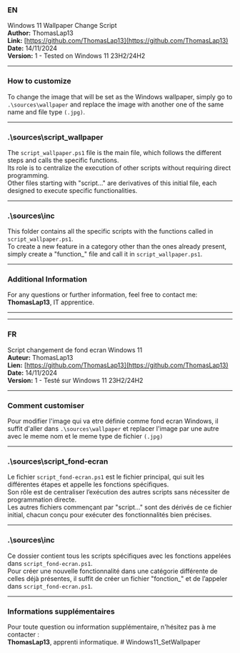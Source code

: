 ﻿### EN

Windows 11 Wallpaper Change Script  
**Author:** ThomasLap13  
**Link:** [https://github.com/ThomasLap13](https://github.com/ThomasLap13)  
**Date:** 14/11/2024  
**Version:** 1 - Tested on Windows 11 23H2/24H2  

---

### How to customize

To change the image that will be set as the Windows wallpaper, simply go to `.\sources\wallpaper` and replace the image with another one of the same name and file type `(.jpg)`.

---

### .\sources\script_wallpaper

The `script_wallpaper.ps1` file is the main file, which follows the different steps and calls the specific functions.  
Its role is to centralize the execution of other scripts without requiring direct programming.  
Other files starting with "script..." are derivatives of this initial file, each designed to execute specific functionalities.

---

### .\sources\inc

This folder contains all the specific scripts with the functions called in `script_wallpaper.ps1`.  
To create a new feature in a category other than the ones already present, simply create a "function_" file and call it in `script_wallpaper.ps1`.

---

### Additional Information

For any questions or further information, feel free to contact me:  
**ThomasLap13**, IT apprentice.

---
---

### FR

Script changement de fond ecran Windows 11  
**Auteur:** ThomasLap13  
**Lien:** [https://github.com/ThomasLap13](https://github.com/ThomasLap13)  
**Date:** 14/11/2024  
**Version:** 1 - Testé sur Windows 11 23H2/24H2  

---

### Comment customiser

Pour modifier l'image qui va etre définie comme fond ecran Windows, il suffit d'aller dans `.\sources\wallpaper` et replacer l'image par une autre avec le meme nom et le meme type de fichier `(.jpg)`

---

### .\sources\script_fond-ecran

Le fichier `script_fond-ecran.ps1` est le fichier principal, qui suit les différentes étapes et appelle les fonctions spécifiques.  
Son rôle est de centraliser l’exécution des autres scripts sans nécessiter de programmation directe.  
Les autres fichiers commençant par "script..." sont des dérivés de ce fichier initial, chacun conçu pour exécuter des fonctionnalités bien précises.

---

### .\sources\inc

Ce dossier contient tous les scripts spécifiques avec les fonctions appelées dans `script_fond-ecran.ps1`.  
Pour créer une nouvelle fonctionnalité dans une catégorie différente de celles déjà présentes, il suffit de créer un fichier "fonction_" et de l’appeler dans `script_fond-ecran.ps1`.

---

### Informations supplémentaires

Pour toute question ou information supplémentaire, n'hésitez pas à me contacter :  
**ThomasLap13**, apprenti informatique.  # Windows11_SetWallpaper
